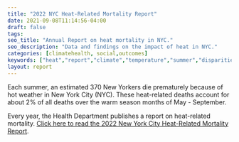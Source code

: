 ```yaml
---
title: "2022 NYC Heat-Related Mortality Report"
date: 2021-09-08T11:14:56-04:00
draft: false
tags: 
seo_title: "Annual Report on heat mortality in NYC."
seo_description: "Data and findings on the impact of heat in NYC."
categories: [climatehealth, social,outcomes]
keywords: ["heat","report","climate","temperature","summer","disparities","mortality"]
layout: report
---
```


Each summer, an estimated 370 New Yorkers die prematurely because of hot weather in New York City (NYC). These heat-related deaths account for about 2% of all deaths over the warm season months of May - September.

Every year, the Health Department publishes a report on heat-related mortality. [Click here to read the 2022 New York City Heat-Related Mortality Report](https://nyccas.cityofnewyork.us/nyccas2022/report/1).